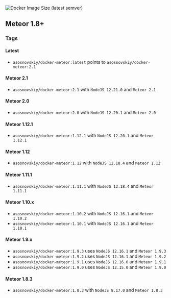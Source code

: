 ![Docker Image Size (latest semver)](https://img.shields.io/docker/image-size/asosnovskiy/docker-meteor)
## Meteor 1.8+

### Tags

#### Latest

- `asosnovskiy/docker-meteor:latest` points to `asosnovskiy/docker-meteor:2.1`

#### Meteor 2.1

- `asosnovskiy/docker-meteor:2.1` with `NodeJS 12.21.0` and `Meteor 2.1`

#### Meteor 2.0

- `asosnovskiy/docker-meteor:2.0` with `NodeJS 12.20.1` and `Meteor 2.0`

#### Meteor 1.12.1

- `asosnovskiy/docker-meteor:1.12.1` with `NodeJS 12.20.1` and `Meteor 1.12.1`

#### Meteor 1.12

- `asosnovskiy/docker-meteor:1.12` with `NodeJS 12.18.4` and `Meteor 1.12`

#### Meteor 1.11.1

- `asosnovskiy/docker-meteor:1.11.1` with `NodeJS 12.18.4` and `Meteor 1.11.1`

#### Meteor 1.10.x

- `asosnovskiy/docker-meteor:1.10.2` with `NodeJS 12.16.1` and `Meteor 1.10.2`
- `asosnovskiy/docker-meteor:1.10.1` with `NodeJS 12.16.1` and `Meteor 1.10.1`

#### Meteor 1.9.x

- `asosnovskiy/docker-meteor:1.9.3` uses `NodeJS 12.16.1` and `Meteor 1.9.3`
- `asosnovskiy/docker-meteor:1.9.2` uses `NodeJS 12.16.1` and `Meteor 1.9.2`
- `asosnovskiy/docker-meteor:1.9.1` uses `NodeJS 12.16.0` and `Meteor 1.9.1`
- `asosnovskiy/docker-meteor:1.9.0` uses `NodeJS 12.15.0` and `Meteor 1.9.0`
  
#### Meteor 1.8.3

- `asosnovskiy/docker-meteor:1.8.3` with `NodeJS 8.17.0` and `Meteor 1.8.3`
